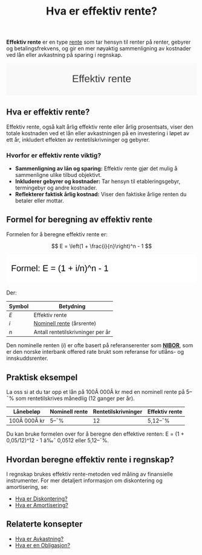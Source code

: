 ﻿---
title: "Hva er effektiv rente?"
meta_title: "Hva er effektiv rente?"
meta_description: '**Effektiv rente** er en type [rente](/blogs/regnskap/rente "Rente “ En komplett guide til rente i regnskap") som tar hensyn til renter på renter, gebyrer og...'
slug: hva-er-effektiv-rente
type: blog
layout: pages/single
---

**Effektiv rente** er en type [rente](/blogs/regnskap/rente "Rente “ En komplett guide til rente i regnskap") som tar hensyn til renter på renter, gebyrer og betalingsfrekvens, og gir en mer nøyaktig sammenligning av kostnader ved lån eller avkastning på sparing i regnskap.

![Hva er effektiv rente?](hva-er-effektiv-rente-image.svg)

## Hva er effektiv rente?

Effektiv rente, også kalt årlig effektiv rente eller årlig prosentsats, viser den totale kostnaden ved et lån eller avkastningen på en investering i løpet av ett år, inkludert effekten av rentetilskrivninger og gebyrer.

### Hvorfor er effektiv rente viktig?

* **Sammenligning av lån og sparing:** Effektiv rente gjør det mulig å sammenligne ulike tilbud objektivt.
* **Inkluderer gebyrer og kostnader:** Tar hensyn til etableringsgebyr, termingebyr og andre kostnader.
* **Reflekterer faktisk årlig kostnad:** Viser den faktiske årlige renten du betaler eller mottar.

## Formel for beregning av effektiv rente

Formelen for å beregne effektiv rente er:

$$
E = \left(1 + \frac{i}{n}\right)^n - 1
$$

![Formel for effektiv rente](effektiv-rente-formel.svg)

Der:

| Symbol | Betydning |
| ------ | --------- |
| *E*    | Effektiv rente |
| *i*    | [Nominell rente](/blogs/regnskap/hva-er-nominell-rente "Hva er Nominell rente? Komplett Guide til Definisjon og Beregning av Nominell rente i Regnskap") (årsrente) |
| *n*    | Antall rentetilskrivninger per år |

Den nominelle renten (*i*) er ofte basert på referanserenter som **[NIBOR](/blogs/regnskap/nibor "NIBOR “ Norsk Interbank Offered Rate: Definisjon, bruk og betydning")**, som er den norske interbank offered rate brukt som referanse for utlåns- og innskuddsrenter.

## Praktisk eksempel

La oss si at du tar opp et lån på 100Â 000Â kr med en nominell rente på 5–¯% som rentetilskrives månedlig (12 ganger per år).

| Lånebeløp | Nominell rente | Rentetilskrivninger | Effektiv rente |
| --------- | -------------- | ------------------- | -------------- |
| 100Â 000Â kr | 5–¯%            | 12                  | 5,12–¯%         |

Du kan bruke formelen over for å beregne den effektive renten:
E = (1 + 0,05/12)^12 - 1 â‰ˆ 0,0512 eller 5,12–¯%.

## Hvordan beregne effektiv rente i regnskap?

I regnskap brukes effektiv rente-metoden ved måling av finansielle instrumenter. For mer detaljert informasjon om diskontering og amortisering, se:

- [Hva er Diskontering?](/blogs/regnskap/hva-er-diskontering "Hva er Diskontering? Komplett Guide til Nåverdi og Diskonterte Kontantstrømmer")
- [Hva er Amortisering?](/blogs/regnskap/hva-er-amortisering "Hva er Amortisering? En Komplett Guide til Avskrivninger og Amortisering")

## Relaterte konsepter

- [Hva er Avkastning?](/blogs/regnskap/hva-er-avkastning "Hva er Avkastning? Komplett Guide til Investeringsavkastning og Beregning")
- [Hva er en Obligasjon?](/blogs/regnskap/hva-er-obligasjon "Hva er en Obligasjon? Komplett Guide til Obligasjoner i Regnskap")











